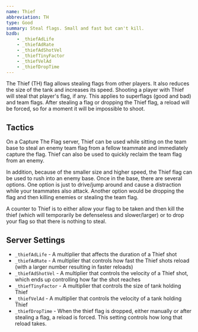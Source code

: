 ```yaml
---
name: Thief
abbreviation: TH
type: Good
summary: Steal flags. Small and fast but can't kill.
bzdb:
    - _thiefAdLife
    - _thiefAdRate
    - _thiefAdShotVel
    - _thiefTinyFactor
    - _thiefVelAd
    - _thiefDropTime
---
```


The Thief (TH) flag allows stealing flags from other players. It also reduces the size of the tank and increases its speed. Shooting a player with Thief will steal that player's flag, if any. This applies to superflags (good and bad) and team flags. After stealing a flag or dropping the Thief flag, a reload will be forced, so for a moment it will be impossible to shoot.

## Tactics

On a Capture The Flag server, Thief can be used while sitting on the team base to steal an enemy team flag from a fellow teammate and immediately capture the flag. Thief can also be used to quickly reclaim the team flag from an enemy.

In addition, because of the smaller size and higher speed, the Thief flag can be used to rush into an enemy base. Once in the base, there are several options.  One option is just to drive/jump around and cause a distraction while your teammates also attack.  Another option would be dropping the flag and then killing enemies or stealing the team flag. 

A counter to Thief is to either allow your flag to be taken and then kill the thief (which will temporarily be defenseless and slower/larger) or to drop your flag so that there is nothing to steal.

## Server Settings

- `_thiefAdLife` - A multiplier that affects the duration of a Thief shot
- `_thiefAdRate` - A multiplier that controls how fast the Thief shots reload (with a larger number resulting in faster reloads)
- `_thiefAdShotVel` - A multiplier that controls the velocity of a Thief shot, which ends up controlling how far the shot reaches  
- `_thiefTinyFactor` - A multiplier that controls the size of tank holding Thief
- `_thiefVelAd` - A multiplier that controls the velocity of a tank holding Thief
- `_thiefDropTime` - When the thief flag is dropped, either manually or after stealing a flag, a reload is forced. This setting controls how long that reload takes.

